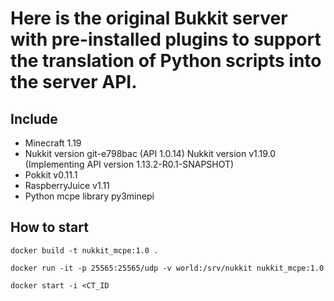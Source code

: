 # Here is the original Bukkit server with pre-installed plugins to support the translation of Python scripts into the server API.

## Include
- Minecraft 1.19
- Nukkit version git-e798bac (API 1.0.14) Nukkit version v1.19.0 (Implementing API version 1.13.2-R0.1-SNAPSHOT)
- Pokkit v0.11.1
- RaspberryJuice v1.11
- Python mcpe library py3minepi

## How to start
`docker build -t nukkit_mcpe:1.0 .`

`docker run -it -p 25565:25565/udp -v world:/srv/nukkit nukkit_mcpe:1.0`

`docker start -i <CT_ID`
